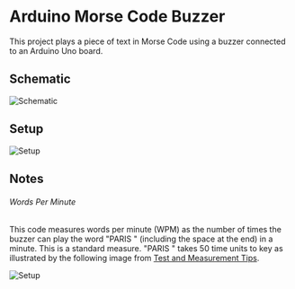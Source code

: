# Arduino Morse Code Buzzer
This project plays a piece of text in Morse Code using a buzzer connected to an Arduino Uno board.

## Schematic
![Schematic](https://github.com/Daniel-Ian-Robinson/Arduino-Buzzer-Morse-Code/blob/main/Schematic.png)

## Setup
![Setup](https://github.com/Daniel-Ian-Robinson/Arduino-Buzzer-Morse-Code/blob/main/Setup.jpg)

## Notes

###### Words Per Minute
This code measures words per minute (WPM) as the number of times the buzzer can play the word "PARIS " (including the space at the end) in a minute. This is a standard measure. "PARIS " takes 50 time units to key as illustrated by the following image from [Test and Measurement Tips](https://www.testandmeasurementtips.com/morse-code-the-first-serial-communication-protocol/).

![Setup](https://github.com/Daniel-Ian-Robinson/Arduino-Buzzer-Morse-Code/blob/main/Paris-Example.jpg)
